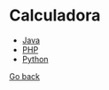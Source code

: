 # Calculadora

* [Java](Calculadorav1.java)
* [PHP](calculadora_v1.php)
* [Python](calculadora_v1.py)

[Go back](../README.md)
